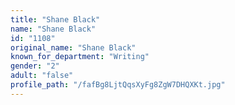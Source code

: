 ```yaml
---
title: "Shane Black"
name: "Shane Black"
id: "1108"
original_name: "Shane Black"
known_for_department: "Writing"
gender: "2"
adult: "false"
profile_path: "/fafBg8LjtQqsXyFg8ZgW7DHQXKt.jpg"
---
```

